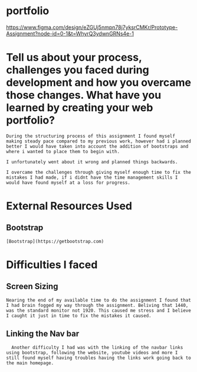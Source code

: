 # portfolio
https://www.figma.com/design/eZGUj5nmpn78j7yksrCMKr/Prototype-Assignment?node-id=0-1&t=WhyrQ3ydwnGRNs4e-1


# Tell us about your process, challenges you faced during development and how you overcame those changes. What have you learned by creating your web portfolio?

    During the structuring process of this assignment I found myself making steady pace compared to my previous work, however had i planned better I would have taken into account the addition of bootstraps and where i wanted to place them to begin with.

    I unfortunately went about it wrong and planned things backwards.

    I overcame the challenges through giving myself enough time to fix the mistakes I had made, if i didnt have the time management skills I would have found myself at a loss for progress.

  


# External Resources Used

## Bootstrap
    [Bootstrap](https://getbootstrap.com)



# Difficulties I faced

 ## Screen Sizing

    Nearing the end of my available time to do the assignment I found that I had brain fogged my way through the assignment. Beliving that 1440, was the standard monitor not 1920. This caused me stress and I believe I caught it just in time to fix the mistakes it caused.

    
## Linking the Nav bar

      Another difficulty I had was with the linking of the navbar links using bootstrap, following the website, youtube videos and more I still found myself having troubles having the links work going back to the main homepage.